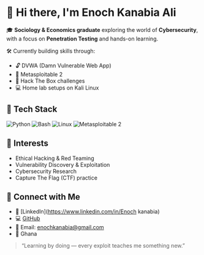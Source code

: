 # 👋 Hi there, I'm Enoch Kanabia Ali

🎓 **Sociology & Economics graduate** exploring the world of **Cybersecurity**, with a focus on **Penetration Testing** and hands-on learning.

🛠️ Currently building skills through:
- 🔓 DVWA (Damn Vulnerable Web App)
- 🧱 Metasploitable 2
- 🧠 Hack The Box challenges
- 💻 Home lab setups on Kali Linux

## 🧰 Tech Stack
![Python](https://img.shields.io/badge/Python-3670A0?style=for-the-badge&logo=python&logoColor=fff)
![Bash](https://img.shields.io/badge/Bash-121011?style=for-the-badge&logo=gnubash&logoColor=white)
![Linux](https://img.shields.io/badge/Linux-FCC624?style=for-the-badge&logo=linux&logoColor=black)
![Metasploitable 2](https://img.shields.io/badge/Metasploitable%202-ff5555?style=for-the-badge&logo=exploit&logoColor=white)

## 🧪 Interests
- Ethical Hacking & Red Teaming
- Vulnerability Discovery & Exploitation
- Cybersecurity Research
- Capture The Flag (CTF) practice
        
## 🔗 Connect with Me
- 💼 [LinkedIn](https://www.linkedin.com/in/Enoch kanabia)
- 💻 [GitHub](https://github.com/Kojokanabs)
- 📧 Email: enochkanabia@gmail.com
- 📍 Ghana

> “Learning by doing — every exploit teaches me something new.”
